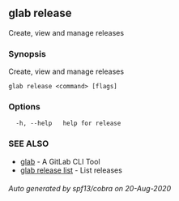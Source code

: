 ## glab release

Create, view and manage releases

### Synopsis

Create, view and manage releases

```
glab release <command> [flags]
```

### Options

```
  -h, --help   help for release
```

### SEE ALSO

* [glab](glab.md)	 - A GitLab CLI Tool
* [glab release list](glab_release_list.md)	 - List releases

###### Auto generated by spf13/cobra on 20-Aug-2020
